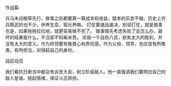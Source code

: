 作战篇

兵马未动粮草先行，做事之前都要算一算成本和收益，赔本的买卖不做。历史上穷兵黩武的也不少。休养生息，韬光养晦。 
打仗要速战速决，别说打仗，就是做事也是，如果拖拖拉拉地，就更容易做不完了。 
做事情先考虑失败了会怎么办，最坏的结果是什么。不当家不知柴米贵。 
杀敌一千自损八百，损失太大的胜利，并没有太大的意义。作为将领要有敬畏心和责任感。作为父母、领导，也应该有所敬畏，有所担当，对得起自己的身份。

战前动员

我们看抗日剧当中都会有诉苦大会，树立阶级敌人。他一直强调我们要明白自己的敌人是谁。挑起情绪，保证斗志昂扬。
